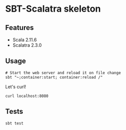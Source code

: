 # SBT-Scalatra skeleton

## Features

* Scala 2.11.6
* Scalatra 2.3.0

## Usage

    # Start the web server and reload it on file change
    sbt "~;container:start; container:reload /"

Let's curl!

    curl localhost:8080

## Tests

    sbt test
